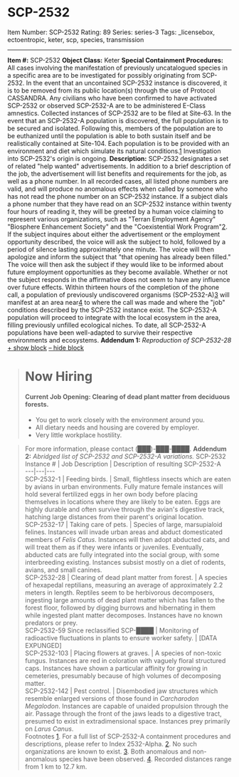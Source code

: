 # SCP-2532
Item Number: SCP-2532
Rating: 89
Series: series-3
Tags: _licensebox, ectoentropic, keter, scp, species, transmission

---

**Item #:** SCP-2532
**Object Class:** Keter
**Special Containment Procedures:** All cases involving the manifestation of previously uncatalogued species in a specific area are to be investigated for possibly originating from SCP-2532.
In the event that an uncontained SCP-2532 instance is discovered, it is to be removed from its public location(s) through the use of Protocol CASSANDRA. Any civilians who have been confirmed to have activated SCP-2532 or observed SCP-2532-A are to be administered E-Class amnestics. Collected instances of SCP-2532 are to be filed at Site-63.
In the event that an SCP-2532-A population is discovered, the full population is to be secured and isolated. Following this, members of the population are to be euthanized until the population is able to both sustain itself and be realistically contained at Site-104. Each population is to be provided with an environment and diet which simulate its natural conditions.[1](javascript:;)
Investigation into SCP-2532's origin is ongoing.
**Description:** SCP-2532 designates a set of related "help wanted" advertisements. In addition to a brief description of the job, the advertisement will list benefits and requirements for the job, as well as a phone number. In all recorded cases, all listed phone numbers are valid, and will produce no anomalous effects when called by someone who has not read the phone number on an SCP-2532 instance.
If a subject dials a phone number that they have read on an SCP-2532 instance within twenty four hours of reading it, they will be greeted by a human voice claiming to represent various organizations, such as "Terran Employment Agency" "Biosphere Enhancement Society" and the "Coexistential Work Program"[2](javascript:;). If the subject inquires about either the advertisement or the employment opportunity described, the voice will ask the subject to hold, followed by a period of silence lasting approximately one minute. The voice will then apologize and inform the subject that "that opening has already been filled." The voice will then ask the subject if they would like to be informed about future employment opportunities as they become available. Whether or not the subject responds in the affirmative does not seem to have any influence over future effects.
Within thirteen hours of the completion of the phone call, a population of previously undiscovered organisms (SCP-2532-A)[3](javascript:;) will manifest at an area near[4](javascript:;) to where the call was made and where the "job" conditions described by the SCP-2532 instance exist. The SCP-2532-A population will proceed to integrate with the local ecosystem in the area, filling previously unfilled ecological niches. To date, all SCP-2532-A populations have been well-adapted to survive their respective environments and ecosystems.
**Addendum 1:** _Reproduction of SCP-2532-28_
[\+ show block](javascript:;)
[– hide block](javascript:;)
> # Now Hiring
> #### Current Job Opening: Clearing of dead plant matter from deciduous forests.
>   * You get to work closely with the environment around you.
>   * All dietary needs and housing are covered by employer.
>   * Very little workplace hostility.
> 

> For more information, please contact (███)-███-████.
**Addendum 2:** _Abridged list of SCP-2532 and SCP-2532-A variations._
SCP-2532 Instance # | Job Description | Description of resulting SCP-2532-A  
---|---|---  
SCP-2532-1 | Feeding birds. | Small, flightless insects which are eaten by avians in urban environments. Fully mature female instances will hold several fertilized eggs in her own body before placing themselves in locations where they are likely to be eaten. Eggs are highly durable and often survive through the avian's digestive track, hatching large distances from their parent's original location.  
SCP-2532-17 | Taking care of pets. | Species of large, marsupialoid felines. Instances will invade urban areas and abduct domesticated members of _Felis Catus_. Instances will then adopt abducted cats, and will treat them as if they were infants or juveniles. Eventually, abducted cats are fully integrated into the social group, with some interbreeding existing. Instances subsist mostly on a diet of rodents, avians, and small canines.  
SCP-2532-28 | Clearing of dead plant matter from forest. | A species of hexapedal reptilians, measuring an average of approximately 2.2 meters in length. Reptiles seem to be herbivorous decomposers, ingesting large amounts of dead plant matter which has fallen to the forest floor, followed by digging burrows and hibernating in them while ingested plant matter decomposes. Instances have no known predators or prey.  
SCP-2532-59 Since reclassified SCP-████ | Monitoring of radioactive fluctuations in plants to ensure worker safety. | [DATA EXPUNGED]  
SCP-2532-103 | Placing flowers at graves. | A species of non-toxic fungus. Instances are red in coloration with vaguely floral structured caps. Instances have shown a particular affinity for growing in cemeteries, presumably because of high volumes of decomposing matter.  
SCP-2532-142 | Pest control. | Disembodied jaw structures which resemble enlarged versions of those found in _Carcharodon Megalodon_. Instances are capable of unaided propulsion through the air. Passage through the front of the jaws leads to a digestive tract, presumed to exist in extradimensional space. Instances prey primarily on _Larus Canus_.  
Footnotes
[1](javascript:;). For a full list of SCP-2532-A containment procedures and descriptions, please refer to Index 2532-Alpha.
[2](javascript:;). No such organizations are known to exist.
[3](javascript:;). Both anomalous and non-anomalous species have been observed.
[4](javascript:;). Recorded distances range from 1 km to 12.7 km.